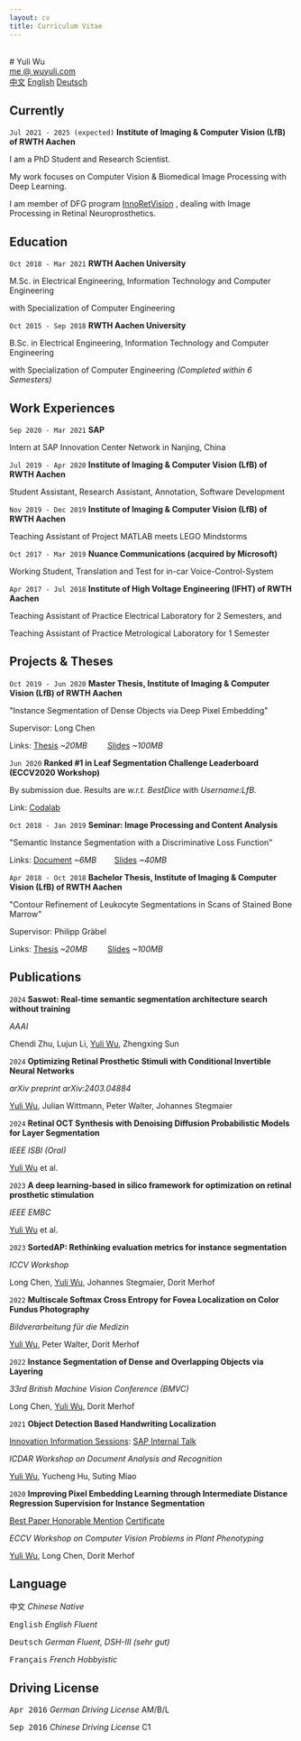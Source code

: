 ```yaml
---
layout: cv
title: Curriculum Vitae
---
```


<br />
# Yuli Wu
<div id="webaddress">
<a href="mailto:me@wuyuli.com">me @ wuyuli.com</a>
<!--( have a try, it really works 😹 )</p> -->
</div>
<div id="language">
<span><a href="https://yuliwu.github.io/cv/zh/">中文</a></span>
<span><a href="https://yuliwu.github.io/cv/">English</a></span>
<span><a href="https://yuliwu.github.io/cv/de/">Deutsch</a></span>
<!--<span><a href="https://yuliwu.github.io/cv/print/" target="_blank"><img src="https://img.icons8.com/metro/26/000000/print.png" alt="Printable"></a></span>-->
</div>

## Currently

`Jul 2021 - 2025 (expected)`
__Institute of Imaging & Computer Vision (LfB) of RWTH Aachen__

I am a PhD Student and Research Scientist.

My work focuses on Computer Vision & Biomedical Image Processing with Deep Learning.

I am member of DFG program&nbsp;<a href="http://rtg2610.org" target="_blank">InnoRetVision</a>&nbsp;, dealing with Image Processing in&nbsp;Retinal&nbsp;Neuroprosthetics.



## Education

`Oct 2018 - Mar 2021`
__RWTH Aachen University__

M.Sc. in Electrical Engineering, Information Technology and Computer Engineering

with Specialization of Computer Engineering

`Oct 2015 - Sep 2018`
__RWTH Aachen University__

B.Sc. in Electrical Engineering, Information Technology and Computer Engineering

with Specialization of Computer Engineering  *(Completed within 6 Semesters)*


## Work Experiences

`Sep 2020 - Mar 2021`
__SAP__

Intern at SAP Innovation Center Network in Nanjing, China

`Jul 2019 - Apr 2020`
__Institute of Imaging & Computer Vision (LfB) of RWTH Aachen__

Student Assistant, Research Assistant, Annotation, Software Development

`Nov 2019 - Dec 2019`
__Institute of Imaging & Computer Vision (LfB) of RWTH Aachen__

Teaching Assistant of Project MATLAB meets LEGO Mindstorms

`Oct 2017 - Mar 2019`
__Nuance Communications (acquired by Microsoft)__

Working Student, Translation and Test for in-car Voice-Control-System

`Apr 2017 - Jul 2018`
__Institute of High Voltage Engineering (IFHT) of RWTH Aachen__

Teaching Assistant of Practice Electrical Laboratory for 2 Semesters, and

Teaching Assistant of Practice Metrological Laboratory for 1 Semester


## Projects & Theses

`Oct 2019 - Jun 2020`
__Master Thesis, Institute of Imaging & Computer Vision (LfB) of RWTH Aachen__

"Instance Segmentation of Dense Objects via Deep Pixel Embedding" 

Supervisor: Long Chen

Links: <a href="https://yuliwu.github.io/cloud/ma/Thesis.pdf" target="_blank">Thesis</a> *&#126;20MB* &emsp;&emsp; <a href="https://yuliwu.github.io/cloud/ma/final_slides/" target="_blank">Slides</a> *&#126;100MB*

`Jun 2020`
__Ranked #1 in Leaf Segmentation Challenge Leaderboard (ECCV2020 Workshop)__

By submission due. Results are *w.r.t. BestDice* with *Username:LfB*.

Link: <a href="https://competitions.codalab.org/competitions/18405#results" target="_blank">Codalab</a>

`Oct 2018 - Jan 2019`
__Seminar: Image Processing and Content Analysis__

"Semantic Instance Segmentation with a Discriminative Loss Function"

Links: <a href="https://yuliwu.github.io/cloud/seminar-doc/Document.pdf" target="_blank">Document</a> *&#126;6MB* &emsp;&emsp;<a href="https://yuliwu.github.io/cloud/slides/" target="_blank">Slides</a> *&#126;40MB*

`Apr 2018 - Oct 2018`
__Bachelor Thesis, Institute of Imaging & Computer Vision (LfB) of RWTH Aachen__

"Contour Refinement of Leukocyte Segmentations in Scans of Stained Bone Marrow"

Supervisor: Philipp Gräbel

Links: <a href="https://yuliwu.github.io/cloud/ba/Thesis.pdf" target="_blank">Thesis</a> *&#126;20MB* &emsp;&emsp; <a href="https://yuliwu.github.io/cloud/ba-slides/" target="_blank">Slides</a> *&#126;100MB*


## Publications

`2024`
__Saswot: Real-time semantic segmentation architecture search without training__

*AAAI*

Chendi Zhu, Lujun Li, <u>Yuli Wu</u>, Zhengxing Sun

`2024`
__Optimizing Retinal Prosthetic Stimuli with Conditional Invertible Neural Networks__

*arXiv preprint arXiv:2403.04884*

<u>Yuli Wu</u>, Julian Wittmann, Peter Walter, Johannes Stegmaier

`2024`
__Retinal OCT Synthesis with Denoising Diffusion Probabilistic Models for Layer Segmentation__

*IEEE ISBI (Oral)*

<u>Yuli Wu</u> et al.

`2023`
__A deep learning-based in silico framework for optimization on retinal prosthetic stimulation__

*IEEE EMBC*

<u>Yuli Wu</u> et al.

`2023`
__SortedAP: Rethinking evaluation metrics for instance segmentation__

*ICCV Workshop*

Long Chen, <u>Yuli Wu</u>, Johannes Stegmaier, Dorit Merhof

`2022`
__Multiscale Softmax Cross Entropy for Fovea Localization on Color Fundus Photography__

*Bildverarbeitung für die Medizin*

<u>Yuli Wu</u>, Peter Walter, Dorit Merhof

`2022`
__Instance Segmentation of Dense and Overlapping Objects via Layering__

*33rd British Machine Vision Conference (BMVC)*

Long Chen, <u>Yuli Wu</u>, Dorit Merhof

`2021`
__Object Detection Based Handwriting Localization__

<u>Innovation Information Sessions</u>: <a href="https://yuliwu.github.io/cloud/intern/sap_talk.pdf" target="_blank">SAP Internal Talk</a>

*ICDAR Workshop on Document Analysis and Recognition*

<u>Yuli Wu</u>, Yucheng Hu, Suting Miao

`2020`
__Improving Pixel Embedding Learning through Intermediate Distance Regression Supervision for&nbsp;Instance&nbsp;Segmentation__

<u>Best Paper Honorable Mention</u> <a href="https://yuliwu.github.io/cloud/pub/Certificate_BPHM.pdf" target="_blank">Certificate</a>

*ECCV Workshop on Computer Vision Problems in Plant Phenotyping*

<u>Yuli Wu</u>, Long Chen, Dorit Merhof


## Language
<tt>中文</tt>
<var>Chinese</var> <i>Native</i>

<tt>English</tt>
<var>English</var>  <i>Fluent</i>

<tt>Deutsch</tt>
<var>German</var> <i>Fluent, DSH-III *(sehr gut)*</i>

<tt>Français</tt>
<var>French</var> <i>Hobbyistic</i>


## Driving License
<tt>Apr 2016</tt>
<var>German Driving License</var> <ii>AM/B/L</ii>

<tt>Sep 2016</tt>
<var>Chinese Driving License</var> <ii>C1</ii>
<br />
<br />
<br />
<br />
<br />
<!--
Last updated: May 2024 -->
